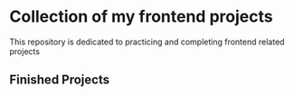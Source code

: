 # Collection of my frontend projects

This repository is dedicated to practicing and completing frontend related projects

## Finished Projects
